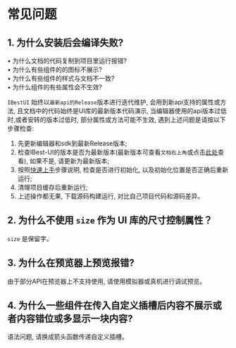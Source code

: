 # 常见问题

## 1. 为什么安装后会编译失败?   
• 为什么文档的代码复制到项目里运行报错?   
• 为什么有些组件的的图标不展示?   
• 为什么有些组件的样式与文档不一致?   
• 为什么组件的有些属性会不生效?

`IBestUI` 始终以`最新api的Release`版本进行迭代维护, 会用到新api支持的属性或方法, 且文档中的代码始终是UI库的最新版本代码演示, 当编辑器使用的api版本过低时,或者安转的版本过低时, 部分属性或方法可能不生效, 遇到上述问题是请按以下步骤检查:   
1. 先更新编辑器和sdk到最新Release版本;  
2. 检查IBest-UI的版本是否为最新版本(最新版本可查看`文档右上角`或点击<a href="https://ohpm.openharmony.cn/#/cn/detail/@ibestservices%2Fibest-ui" target="_blank">此处</a>查看), 如果不是, 请更新为最新版本; 
2. 按照[快速上手](../quickstart/#初始化)步骤说明, 检查是否进行初始化, 以及初始化位置是否正确后重新运行;   
3. 清理项目缓存后重新运行;   
4. 上述操作都无果, 下载源码构建运行, 对比自己项目代码和源码差异。

## 2. 为什么不使用 `size` 作为 UI 库的尺寸控制属性？

`size` 是保留字。

## 3. 为什么在预览器上预览报错?

由于部分API在预览器上不支持使用, 请使用模拟器或真机进行调试预览。

## 4. 为什么一些组件在传入自定义插槽后内容不展示或者内容错位或多显示一块内容?

语法问题, 请换成箭头函数传递自定义插槽。